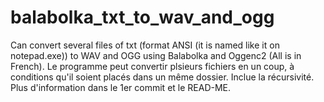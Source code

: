# balabolka_txt_to_wav_and_ogg
Can convert several files of txt (format ANSI (it is named like it on notepad.exe)) to WAV and OGG using Balabolka and Oggenc2
(All is in French).
Le programme peut convertir plsieurs fichiers en un coup, à conditions qu'il soient placés dans un même dossier. Inclue la récursivité.
Plus d'information dans le 1er commit et le READ-ME.
